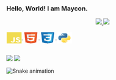 ### Hello, World! I am Maycon.

<div align="center">
  <a href="https://github.com/m4yconn">
  <img height="180em" src="https://github-readme-stats.vercel.app/api?username=m4yconn&show_icons=true&theme=nightowl&include_all_commits=true&count_private=false"/>
  <img height="180em" src="https://github-readme-stats.vercel.app/api/top-langs/?username=m4yconn&layout=compact&langs_count=7&theme=nightowl"/>
</div>
 <div style="display: inline_block"><br>
  <img align="center" alt="JavaScript" height="30" width="40" src="https://raw.githubusercontent.com/devicons/devicon/master/icons/javascript/javascript-plain.svg">
  <img align="center" alt="HTML" height="30" width="40" src="https://raw.githubusercontent.com/devicons/devicon/master/icons/html5/html5-original.svg">
  <img align="center" alt="CSS" height="30" width="40" src="https://raw.githubusercontent.com/devicons/devicon/master/icons/css3/css3-original.svg">
  <img align="center" alt="Rafa-Python" height="30" width="40" src="https://raw.githubusercontent.com/devicons/devicon/master/icons/python/python-original.svg">
  <img height="150" align="right" src="https://japaneselevelup.com/wp-content/uploads/2018/05/Why-Programmers-Like-Japanese-Why-Japanese-Learners-like-Programming-2.jpeg" alt="">
</div> 
  
  ##
  
  <div>
  <a href="https://instagram.com/maycon.otav" target="_blank"><img src="https://img.shields.io/badge/-Instagram-%23E4405F?style=for-the-badge&logo=instagram&logoColor=white" target="_blank"></a>
 	<a href="https://www.twitch.tv/maycoww" target="_blank"><img src="https://img.shields.io/badge/Twitch-9146FF?style=for-the-badge&logo=twitch&logoColor=white" target="_blank"></a>
   
   ![Snake animation](https://github.com/m4yconn/m4yconn/blob/output/github-contribution-grid-snake.svg)
  </div>



